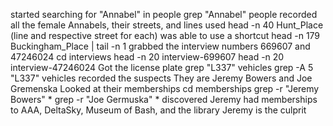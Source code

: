 started searching for "Annabel" in people
grep "Annabel" people
recorded all the female Annabels, their streets, and lines
used head -n 40 Hunt_Place (line and respective street for each)
was able to use a shortcut
head -n 179 Buckingham_Place | tail -n 1
grabbed the interview numbers 669607 and 47246024
cd interviews
head -n 20 interview-699607
head -n 20 interview-47246024
Got the license plate
grep "L337" vehicles
grep -A 5 "L337" vehicles
recorded the suspects
They are Jeremy Bowers and Joe Gremenska
Looked at their memberships
cd memberships
grep -r "Jeremy Bowers" *
grep -r "Joe Germuska" *
discovered Jeremy had memberships to AAA, DeltaSky, Museum of Bash, and the library
Jeremy is the culprit

